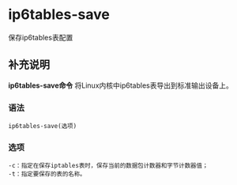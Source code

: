 ip6tables-save
===

保存ip6tables表配置

## 补充说明

**ip6tables-save命令** 将Linux内核中ip6tables表导出到标准输出设备上。

###  语法

```shell
ip6tables-save(选项)
```

###  选项

```shell
-c：指定在保存iptables表时，保存当前的数据包计数器和字节计数器值；
-t：指定要保存的表的名称。
```


<!-- Linux命令行搜索引擎：https://jaywcjlove.github.io/linux-command/ -->